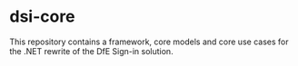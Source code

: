 # dsi-core

This repository contains a framework, core models and core use cases for the .NET rewrite of the DfE Sign-in solution.
